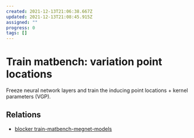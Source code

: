 ```yaml
---
created: 2021-12-13T21:06:38.667Z
updated: 2021-12-13T21:08:45.915Z
assigned: ""
progress: 0
tags: []
---
```


# Train matbench: variation point locations

Freeze neural network layers and train the inducing point locations + kernel parameters (VGP).

## Relations

- [blocker train-matbench-megnet-models](train-matbench-megnet-models.md)
